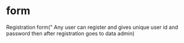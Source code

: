 # form
Registration form(" Any user can register and gives unique user id and password then after registration goes to data admin)
